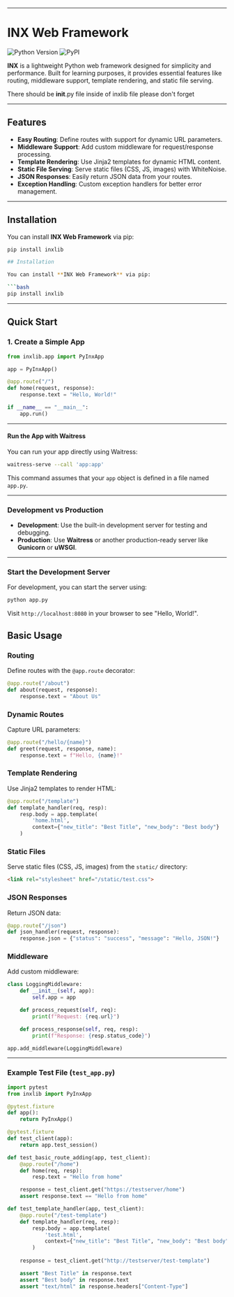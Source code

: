

---

# INX Web Framework

![Python Version](https://img.shields.io/badge/python-3.10%2B-blue)
![PyPI](https://img.shields.io/pypi/v/inxlib)


**INX** is a lightweight Python web framework designed for simplicity and performance. Built for learning purposes, it provides essential features like routing, middleware support, template rendering, and static file serving.

There should be __init__.py file inside of inxlib file please don't forget

---

## Features

- **Easy Routing**: Define routes with support for dynamic URL parameters.
- **Middleware Support**: Add custom middleware for request/response processing.
- **Template Rendering**: Use Jinja2 templates for dynamic HTML content.
- **Static File Serving**: Serve static files (CSS, JS, images) with WhiteNoise.
- **JSON Responses**: Easily return JSON data from your routes.
- **Exception Handling**: Custom exception handlers for better error management.

---



## Installation

You can install **INX Web Framework** via pip:

```bash
pip install inxlib

## Installation

You can install **INX Web Framework** via pip:

```bash
pip install inxlib
```

---

## Quick Start

### 1. Create a Simple App

```python
from inxlib.app import PyInxApp

app = PyInxApp()

@app.route("/")
def home(request, response):
    response.text = "Hello, World!"

if __name__ == "__main__":
    app.run()
```



---



#### Run the App with Waitress
You can run your app directly using Waitress:

```bash
waitress-serve --call 'app:app'
```

This command assumes that your `app` object is defined in a file named `app.py`.

---

### Development vs Production
- **Development**: Use the built-in development server for testing and debugging.
- **Production**: Use **Waitress** or another production-ready server like **Gunicorn** or **uWSGI**.

---

### Start the Development Server
For development, you can start the server using:

```bash
python app.py
```

Visit `http://localhost:8080` in your browser to see "Hello, World!".



## Basic Usage

### Routing

Define routes with the `@app.route` decorator:

```python
@app.route("/about")
def about(request, response):
    response.text = "About Us"
```

### Dynamic Routes

Capture URL parameters:

```python
@app.route("/hello/{name}")
def greet(request, response, name):
    response.text = f"Hello, {name}!"
```

### Template Rendering

Use Jinja2 templates to render HTML:

```python
@app.route("/template")
def template_handler(req, resp):
    resp.body = app.template(
        'home.html',
        context={"new_title": "Best Title", "new_body": "Best body"}
    )
```

### Static Files

Serve static files (CSS, JS, images) from the `static/` directory:

```html
<link rel="stylesheet" href="/static/test.css">
```

### JSON Responses

Return JSON data:

```python
@app.route("/json")
def json_handler(request, response):
    response.json = {"status": "success", "message": "Hello, JSON!"}
```

### Middleware

Add custom middleware:

```python
class LoggingMiddleware:
    def __init__(self, app):
        self.app = app

    def process_request(self, req):
        print(f"Request: {req.url}")

    def process_response(self, req, resp):
        print(f"Response: {resp.status_code}")

app.add_middleware(LoggingMiddleware)
```

---


### Example Test File (`test_app.py`)

```python
import pytest
from inxlib import PyInxApp

@pytest.fixture
def app():
    return PyInxApp()

@pytest.fixture
def test_client(app):
    return app.test_session()

def test_basic_route_adding(app, test_client):
    @app.route("/home")
    def home(req, resp):
        resp.text = "Hello from home"

    response = test_client.get("https://testserver/home")
    assert response.text == "Hello from home"

def test_template_handler(app, test_client):
    @app.route("/test-template")
    def template_handler(req, resp):
        resp.body = app.template(
            'test.html',
            context={"new_title": "Best Title", "new_body": "Best body"}
        )
    
    response = test_client.get("http://testserver/test-template")

    assert "Best Title" in response.text
    assert "Best body" in response.text
    assert "text/html" in response.headers["Content-Type"]
```

